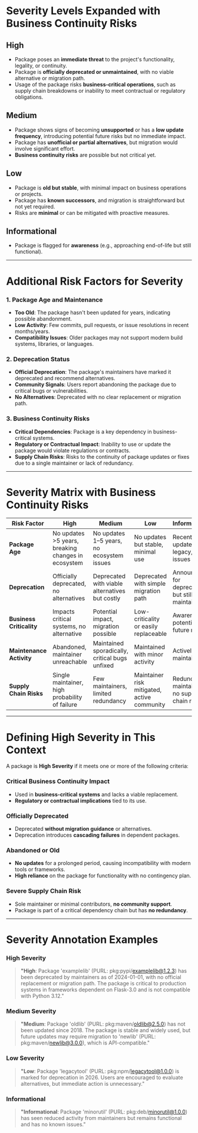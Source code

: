 # Severity Levels Expanded with Business Continuity Risks

## High
- Package poses an **immediate threat** to the project's functionality, legality, or continuity.
- Package is **officially deprecated or unmaintained**, with no viable alternative or migration path.
- Usage of the package risks **business-critical operations**, such as supply chain breakdowns or inability to meet contractual or regulatory obligations.

## Medium
- Package shows signs of becoming **unsupported** or has a **low update frequency**, introducing potential future risks but no immediate impact.
- Package has **unofficial or partial alternatives**, but migration would involve significant effort.
- **Business continuity risks** are possible but not critical yet.

## Low
- Package is **old but stable**, with minimal impact on business operations or projects.
- Package has **known successors**, and migration is straightforward but not yet required.
- Risks are **minimal** or can be mitigated with proactive measures.

## Informational
- Package is flagged for **awareness** (e.g., approaching end-of-life but still functional).

---

# Additional Risk Factors for Severity

### 1. Package Age and Maintenance
- **Too Old**: The package hasn't been updated for years, indicating possible abandonment.
- **Low Activity**: Few commits, pull requests, or issue resolutions in recent months/years.
- **Compatibility Issues**: Older packages may not support modern build systems, libraries, or languages.

### 2. Deprecation Status
- **Official Deprecation**: The package's maintainers have marked it deprecated and recommend alternatives.
- **Community Signals**: Users report abandoning the package due to critical bugs or vulnerabilities.
- **No Alternatives**: Deprecated with no clear replacement or migration path.

### 3. Business Continuity Risks
- **Critical Dependencies**: Package is a key dependency in business-critical systems.
- **Regulatory or Contractual Impact**: Inability to use or update the package would violate regulations or contracts.
- **Supply Chain Risks**: Risks to the continuity of package updates or fixes due to a single maintainer or lack of redundancy.

---

# Severity Matrix with Business Continuity Risks

| **Risk Factor**           | **High**                                      | **Medium**                                   | **Low**                                    | **Informational**                          |
|---------------------------|-----------------------------------------------|---------------------------------------------|-------------------------------------------|-------------------------------------------|
| **Package Age**           | No updates >5 years, breaking changes in ecosystem | No updates 1–5 years, no ecosystem issues  | No updates but stable, minimal use        | Recently updated or legacy, no issues     |
| **Deprecation**           | Officially deprecated, no alternatives        | Deprecated with viable alternatives but costly | Deprecated with simple migration path    | Announced for deprecation but still maintained |
| **Business Criticality**  | Impacts critical systems, no alternative      | Potential impact, migration possible        | Low-criticality or easily replaceable     | Awareness of potential future risks       |
| **Maintenance Activity**  | Abandoned, maintainer unreachable             | Maintained sporadically, critical bugs unfixed | Maintained with minor activity           | Actively maintained                       |
| **Supply Chain Risks**    | Single maintainer, high probability of failure | Few maintainers, limited redundancy         | Maintainer risk mitigated, active community | Redundant maintainers, no supply chain risk |

---

# Defining High Severity in This Context

A package is **High Severity** if it meets one or more of the following criteria:

### Critical Business Continuity Impact
- Used in **business-critical systems** and lacks a viable replacement.
- **Regulatory or contractual implications** tied to its use.

### Officially Deprecated
- Deprecated **without migration guidance** or alternatives.
- Deprecation introduces **cascading failures** in dependent packages.

### Abandoned or Old
- **No updates** for a prolonged period, causing incompatibility with modern tools or frameworks.
- **High reliance** on the package for functionality with no contingency plan.

### Severe Supply Chain Risk
- Sole maintainer or minimal contributors, **no community support**.
- Package is part of a critical dependency chain but has **no redundancy**.

---

# Severity Annotation Examples

### High Severity
> **"High**: Package 'examplelib' (PURL: pkg:pypi/examplelib@1.2.3) has been deprecated by maintainers as of 2024-01-01, with no official replacement or migration path. The package is critical to production systems in frameworks dependent on Flask-3.0 and is not compatible with Python 3.12."

### Medium Severity
> **"Medium**: Package 'oldlib' (PURL: pkg:maven/oldlib@2.5.0) has not been updated since 2018. The package is stable and widely used, but future updates may require migration to 'newlib' (PURL: pkg:maven/newlib@3.0.0), which is API-compatible."

### Low Severity
> **"Low**: Package 'legacytool' (PURL: pkg:npm/legacytool@1.0.0) is marked for deprecation in 2026. Users are encouraged to evaluate alternatives, but immediate action is unnecessary."

### Informational
> **"Informational**: Package 'minorutil' (PURL: pkg:deb/minorutil@1.0.0) has seen reduced activity from maintainers but remains functional and has no known issues."
